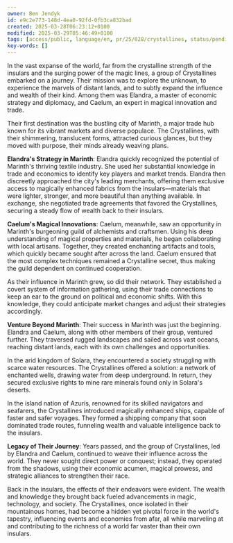 ```yaml
---
owner: Ben Jendyk
id: e9c2e773-148d-4ea0-92fd-0fb3ca832bad
created: 2025-03-28T06:23:12+0100
modified: 2025-03-29T05:46:49+0100
tags: [access/public, language/en, pr/25/028/crystallines, status/pending]
key-words: []
---
```


In the vast expanse of the world, far from the crystalline strength of the insulars and the surging power of the magic lines, a group of Crystallines embarked on a journey. Their mission was to explore the unknown, to experience the marvels of distant lands, and to subtly expand the influence and wealth of their kind. Among them was Elandra, a master of economic strategy and diplomacy, and Caelum, an expert in magical innovation and trade.

Their first destination was the bustling city of Marinth, a major trade hub known for its vibrant markets and diverse populace. The Crystallines, with their shimmering, translucent forms, attracted curious glances, but they moved with purpose, their minds already weaving plans.

**Elandra's Strategy in Marinth**:
Elandra quickly recognized the potential of Marinth's thriving textile industry. She used her substantial knowledge in trade and economics to identify key players and market trends. Elandra then discreetly approached the city's leading merchants, offering them exclusive access to magically enhanced fabrics from the insulars—materials that were lighter, stronger, and more beautiful than anything available. In exchange, she negotiated trade agreements that favored the Crystallines, securing a steady flow of wealth back to their insulars.

**Caelum's Magical Innovations**:
Caelum, meanwhile, saw an opportunity in Marinth's burgeoning guild of alchemists and craftsmen. Using his deep understanding of magical properties and materials, he began collaborating with local artisans. Together, they created enchanting artifacts and tools, which quickly became sought after across the land. Caelum ensured that the most complex techniques remained a Crystalline secret, thus making the guild dependent on continued cooperation.

As their influence in Marinth grew, so did their network. They established a covert system of information gathering, using their trade connections to keep an ear to the ground on political and economic shifts. With this knowledge, they could anticipate market changes and adjust their strategies accordingly.

**Venture Beyond Marinth**:
Their success in Marinth was just the beginning. Elandra and Caelum, along with other members of their group, ventured further. They traversed rugged landscapes and sailed across vast oceans, reaching distant lands, each with its own challenges and opportunities.

In the arid kingdom of Solara, they encountered a society struggling with scarce water resources. The Crystallines offered a solution: a network of enchanted wells, drawing water from deep underground. In return, they secured exclusive rights to mine rare minerals found only in Solara's deserts.

In the island nation of Azuris, renowned for its skilled navigators and seafarers, the Crystallines introduced magically enhanced ships, capable of faster and safer voyages. They formed a shipping company that soon dominated trade routes, funneling wealth and valuable intelligence back to the insulars.

**Legacy of Their Journey**:
Years passed, and the group of Crystallines, led by Elandra and Caelum, continued to weave their influence across the world. They never sought direct power or conquest; instead, they operated from the shadows, using their economic acumen, magical prowess, and strategic alliances to strengthen their race.

Back in the insulars, the effects of their endeavors were evident. The wealth and knowledge they brought back fueled advancements in magic, technology, and society. The Crystallines, once isolated in their mountainous homes, had become a hidden yet pivotal force in the world's tapestry, influencing events and economies from afar, all while marveling at and contributing to the richness of a world far vaster than their own insulars.